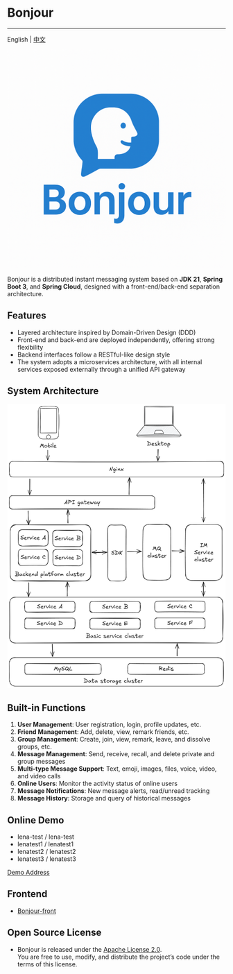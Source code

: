 # Bonjour

---

English | [中文](README_cn.md "查看中文版")

![Bonjour](docs/bonjour_logo.png)

Bonjour is a distributed instant messaging system based on **JDK 21**, **Spring Boot 3**, and **Spring Cloud**, designed
with a front-end/back-end separation architecture.

## Features

- Layered architecture inspired by Domain-Driven Design (DDD)
- Front-end and back-end are deployed independently, offering strong flexibility
- Backend interfaces follow a RESTful-like design style
- The system adopts a microservices architecture, with all internal services exposed externally through a unified API
  gateway

## System Architecture

![System Architecture Diagram](docs/arch.excalidraw.png)

## Built-in Functions

1. **User Management**: User registration, login, profile updates, etc.
2. **Friend Management**: Add, delete, view, remark friends, etc.
3. **Group Management**: Create, join, view, remark, leave, and dissolve groups, etc.
4. **Message Management**: Send, receive, recall, and delete private and group messages
5. **Multi-type Message Support**: Text, emoji, images, files, voice, video, and video calls
6. **Online Users**: Monitor the activity status of online users
7. **Message Notifications**: New message alerts, read/unread tracking
8. **Message History**: Storage and query of historical messages

## Online Demo

- lena-test / lena-test
- lenatest1 / lenatest1
- lenatest2 / lenatest2
- lenatest3 / lenatest3

[Demo Address](http://117.72.85.211:8898/ "Click to visit the online demo")

## Frontend

- [Bonjour-front](https://github.com/JunjianD/Bonjour-front "Access the Bonjour frontend repository")

## Open Source License

- Bonjour is released under the [Apache License 2.0](LICENSE "View License").  
  You are free to use, modify, and distribute the project’s code under the terms of this license.
